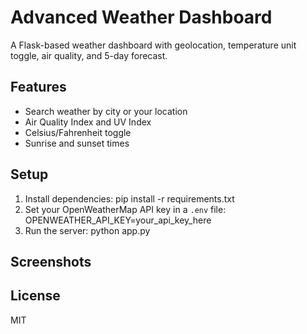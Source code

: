 # Advanced Weather Dashboard

A Flask-based weather dashboard with geolocation, temperature unit toggle, air quality, and 5-day forecast.

## Features

- Search weather by city or your location
- Air Quality Index and UV Index
- Celsius/Fahrenheit toggle
- Sunrise and sunset times

## Setup

1. Install dependencies:
    pip install -r requirements.txt
2. Set your OpenWeatherMap API key in a `.env` file:
    OPENWEATHER_API_KEY=your_api_key_here
3. Run the server:
    python app.py

## Screenshots



## License

MIT

